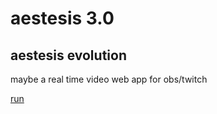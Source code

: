 # aestesis 3.0
aestesis evolution
---

maybe a real time video web app for obs/twitch 


[run](https://aestesis.netlify.app/)
